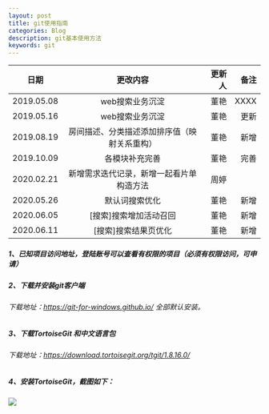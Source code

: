 ```yaml
---
layout: post
title: git使用指南
categories: Blog
description: git基本使用方法
keywords: git
---
```

| 日期 | 更改内容 | 更新人 | 备注 |
| ------- |:-------------: | -----: | -----: |
| 2019.05.08 | web搜索业务沉淀 | 董艳 | XXXX |
| 2019.05.16 | web搜索业务沉淀 | 董艳 | 更新 |
|2019.08.19|房间描述、分类描述添加排序值（映射关系重构）|董艳|新增|
|2019.10.09|各模块补充完善|董艳|完善|
|2020.02.21|新增需求迭代记录，新增一起看片单构造方法|周婷||
|2020.05.26|默认词搜索优化|董艳|新增|
|2020.06.05|[搜索]搜索增加活动召回|董艳|新增|
|2020.06.11|[搜索]搜索结果页优化|董艳|新增|
##### 1、已知项目访问地址，登陆账号可以查看有权限的项目（必须有权限访问，可申请）
##### 2、下载并安装git客户端
###### 下载地址：https://git-for-windows.github.io/ 全部默认安装。
##### 3、下载TortoiseGit 和中文语言包
###### 下载地址：https://download.tortoisegit.org/tgit/1.8.16.0/
##### 4、安装TortoiseGit，截图如下：
###### ![](/images/blog/Tortoise1.png)